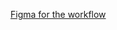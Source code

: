 [Figma for the workflow](https://www.figma.com/board/w9lbvAz9KHQW6mLQuMu95E/enthalpy?node-id=1-7&t=HvQi0Zb0aleVVn3F-0)
